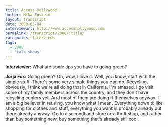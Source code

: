 ```yaml
---
title: Access Hollywood 
author: Mika Epstein
layout: transcript
date: 2008-05-04
interviewurl: http://www.accesshollywood.com  
permalink: /transcript/2008/:title/
categories: Interviews
tags:
  - 2008
  - 'talk shows'
---
```


**Interviewer:** What are some tips you have to going green?

**Jorja Fox:** Going green? Oh, wow, I love it. Well, you know, start with the simple stuff. There's some very simple things you can do. Recycling, obviously, I think we're all doing that in California. I'm amazed. I go visit some of my family members across the country, and they don't have recycling centers yet. And most of them are doing it themselves anyway. I am a big believer in reusing, you know what I mean. Everything down to like shopping for clothes and stuff, everything you want is probably already out there already anyway. Go to a secondhand store or a thrift shop, and rather than buy something new, buy something that's already still cool. 